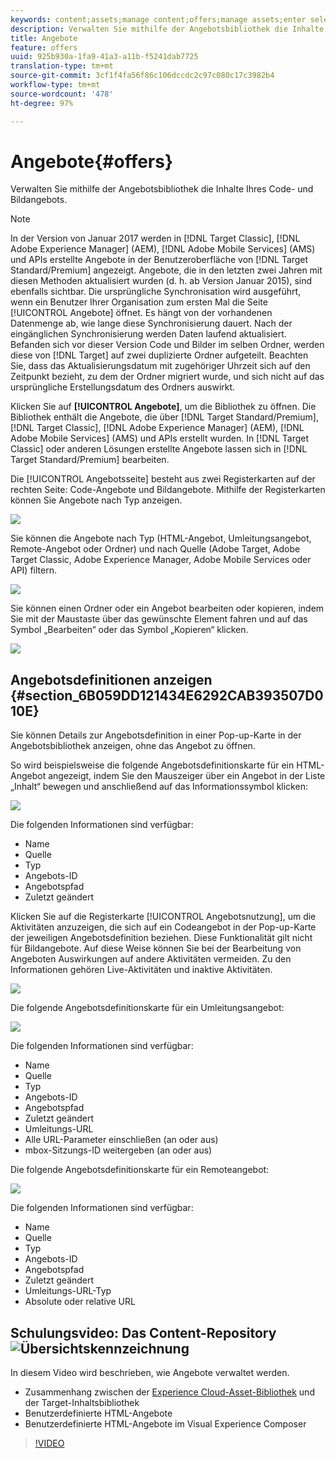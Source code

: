 ```yaml
---
keywords: content;assets;manage content;offers;manage assets;enter selection mode;selection mode
description: Verwalten Sie mithilfe der Angebotsbibliothek die Inhalte Ihres Code- und Bildangebots.
title: Angebote
feature: offers
uuid: 925b930a-1fa9-41a3-a11b-f5241dab7725
translation-type: tm+mt
source-git-commit: 3cf1f4fa56f86c106dccdc2c97c080c17c3982b4
workflow-type: tm+mt
source-wordcount: '478'
ht-degree: 97%

---
```



# Angebote{#offers}

Verwalten Sie mithilfe der Angebotsbibliothek die Inhalte Ihres Code- und Bildangebots.

>[!NOTE]
>
>In der Version von Januar 2017 werden in [!DNL Target Classic], [!DNL Adobe Experience Manager] (AEM), [!DNL Adobe Mobile Services] (AMS) und APIs erstellte Angebote in der Benutzeroberfläche von [!DNL Target Standard/Premium] angezeigt. Angebote, die in den letzten zwei Jahren mit diesen Methoden aktualisiert wurden (d. h. ab Version Januar 2015), sind ebenfalls sichtbar. Die ursprüngliche Synchronisation wird ausgeführt, wenn ein Benutzer Ihrer Organisation zum ersten Mal die Seite [!UICONTROL Angebote] öffnet. Es hängt von der vorhandenen Datenmenge ab, wie lange diese Synchronisierung dauert. Nach der eingänglichen Synchronisierung werden Daten laufend aktualisiert. Befanden sich vor dieser Version Code und Bilder im selben Ordner, werden diese von [!DNL Target] auf zwei duplizierte Ordner aufgeteilt. Beachten Sie, dass das Aktualisierungsdatum mit zugehöriger Uhrzeit sich auf den Zeitpunkt bezieht, zu dem der Ordner migriert wurde, und sich nicht auf das ursprüngliche Erstellungsdatum des Ordners auswirkt.

Klicken Sie auf **[!UICONTROL Angebote]**, um die Bibliothek zu öffnen. Die Bibliothek enthält die Angebote, die über [!DNL Target Standard/Premium], [!DNL Target Classic], [!DNL Adobe Experience Manager] (AEM), [!DNL Adobe Mobile Services] (AMS) und APIs erstellt wurden. In [!DNL Target Classic] oder anderen Lösungen erstellte Angebote lassen sich in [!DNL Target Standard/Premium] bearbeiten.

Die [!UICONTROL Angebotsseite] besteht aus zwei Registerkarten auf der rechten Seite: Code-Angebote und Bildangebote. Mithilfe der Registerkarten können Sie Angebote nach Typ anzeigen.

![](assets/offers_page.png)

Sie können die Angebote nach Typ (HTML-Angebot, Umleitungsangebot, Remote-Angebot oder Ordner) und nach Quelle (Adobe Target, Adobe Target Classic, Adobe Experience Manager, Adobe Mobile Services oder API) filtern.

![](assets/offers_filter.png)

Sie können einen Ordner oder ein Angebot bearbeiten oder kopieren, indem Sie mit der Maustaste über das gewünschte Element fahren und auf das Symbol „Bearbeiten“ oder das Symbol „Kopieren“ klicken.

![](assets/offer-picker-large.png)

## Angebotsdefinitionen anzeigen  {#section_6B059DD121434E6292CAB393507D010E}

Sie können Details zur Angebotsdefinition in einer Pop-up-Karte in der Angebotsbibliothek anzeigen, ohne das Angebot zu öffnen.

So wird beispielsweise die folgende Angebotsdefinitionskarte für ein HTML-Angebot angezeigt, indem Sie den Mauszeiger über ein Angebot in der Liste „Inhalt“ bewegen und anschließend auf das Informationssymbol klicken:

![](assets/offer-card-html.png)

Die folgenden Informationen sind verfügbar:

* Name
* Quelle
* Typ
* Angebots-ID
* Angebotspfad
* Zuletzt geändert

Klicken Sie auf die Registerkarte [!UICONTROL Angebotsnutzung], um die Aktivitäten anzuzeigen, die sich auf ein Codeangebot in der Pop-up-Karte der jeweiligen Angebotsdefinition beziehen. Diese Funktionalität gilt nicht für Bildangebote. Auf diese Weise können Sie bei der Bearbeitung von Angeboten Auswirkungen auf andere Aktivitäten vermeiden. Zu den Informationen gehören Live-Aktivitäten und inaktive Aktivitäten.

![](assets/offer-card-usage.png)

Die folgende Angebotsdefinitionskarte für ein Umleitungsangebot:

![](assets/offer-card-redirect.png)

Die folgenden Informationen sind verfügbar:

* Name
* Quelle
* Typ
* Angebots-ID
* Angebotspfad
* Zuletzt geändert
* Umleitungs-URL
* Alle URL-Parameter einschließen (an oder aus)
* mbox-Sitzungs-ID weitergeben (an oder aus)

Die folgende Angebotsdefinitionskarte für ein Remoteangebot:

![](assets/offer-card-remote.png)

Die folgenden Informationen sind verfügbar:

* Name
* Quelle
* Typ
* Angebots-ID
* Angebotspfad
* Zuletzt geändert
* Umleitungs-URL-Typ
* Absolute oder relative URL

## Schulungsvideo: Das Content-Repository ![Übersichtskennzeichnung](/help/assets/overview.png)

In diesem Video wird beschrieben, wie Angebote verwaltet werden.

* Zusammenhang zwischen der [Experience Cloud-Asset-Bibliothek](https://docs.adobe.com/content/help/en/core-services/interface/assets/creative-cloud.html) und der Target-Inhaltsbibliothek
* Benutzerdefinierte HTML-Angebote
* Benutzerdefinierte HTML-Angebote im Visual Experience Composer

>[!VIDEO](https://video.tv.adobe.com/v/17387)